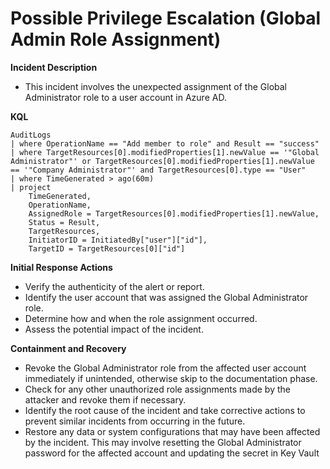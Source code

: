 # Possible Privilege Escalation (Global Admin Role Assignment)

**Incident Description**

- This incident involves the unexpected assignment of the Global Administrator role to a user account in Azure AD.

**KQL**

```
AuditLogs
| where OperationName == "Add member to role" and Result == "success"
| where TargetResources[0].modifiedProperties[1].newValue == '"Global Administrator"' or TargetResources[0].modifiedProperties[1].newValue == '"Company Administrator"' and TargetResources[0].type == "User"
| where TimeGenerated > ago(60m)
| project
    TimeGenerated,
    OperationName,
    AssignedRole = TargetResources[0].modifiedProperties[1].newValue,
    Status = Result,
    TargetResources,
    InitiatorID = InitiatedBy["user"]["id"],
    TargetID = TargetResources[0]["id"]
```


**Initial Response Actions**

- Verify the authenticity of the alert or report.
- Identify the user account that was assigned the Global Administrator role.
- Determine how and when the role assignment occurred.
- Assess the potential impact of the incident.

**Containment and Recovery**

- Revoke the Global Administrator role from the affected user account immediately if unintended, otherwise skip to the documentation phase.
- Check for any other unauthorized role assignments made by the attacker and revoke them if necessary.
- Identify the root cause of the incident and take corrective actions to prevent similar incidents from occurring in the future.
- Restore any data or system configurations that may have been affected by the incident. This may involve resetting the Global Administrator password for the affected account and updating the secret in Key Vault
